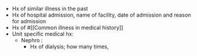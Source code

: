 - Hx of similar illness in the past
- Hx of hospital admission, name of facility, date of admission and reason for admission
- Hx of #[[Common illness in medical history]]
- Unit specific medical hx:
	- Nephro :
		- Hx of dialysis; how many times,